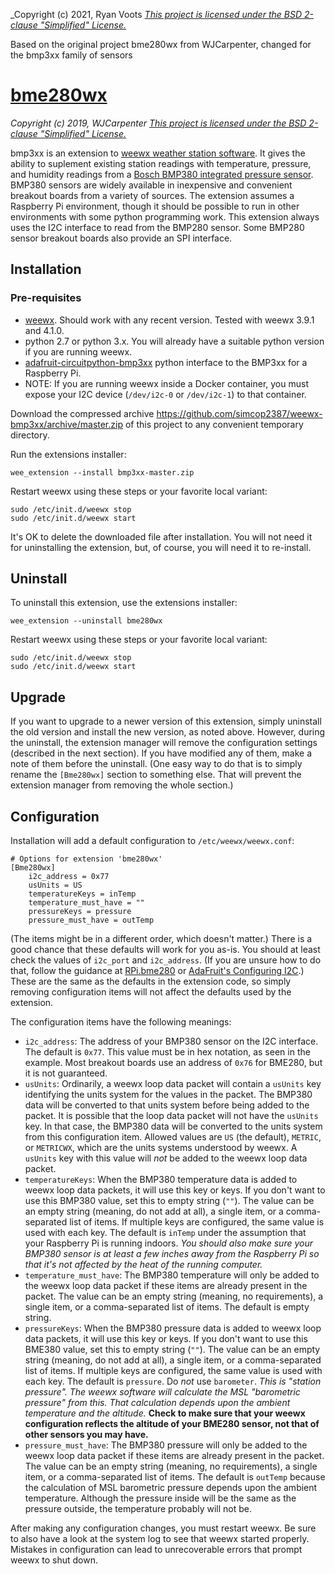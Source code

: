 _Copyright (c) 2021, Ryan Voots
_[This project is licensed under the BSD 2-clause "Simplified" License.](https://gitlab.com/wjcarpenter/bme280wx/blob/master/LICENSE)_

Based on the original project bme280wx from WJCarpenter, changed for the bmp3xx family of sensors

# [bme280wx](https://gitlab.com/wjcarpenter/bme280wx)
_Copyright (c) 2019, WJCarpenter_
_[This project is licensed under the BSD 2-clause "Simplified" License.](https://gitlab.com/wjcarpenter/bme280wx/blob/master/LICENSE)_

bmp3xx is an extension to [weewx weather station software](https://weewx.com).
It gives the ability to suplement existing station readings with temperature,
pressure, and humidity readings from a
[Bosch BMP380 integrated pressure sensor](https://www.bosch-sensortec.com/bst/products/all_products/bmp380).
BMP380 sensors are widely available in inexpensive and convenient breakout boards from a variety of sources.
The extension assumes a Raspberry Pi environment, though it should be possible to run in other environments with some python programming work.
This extension always uses the I2C interface to read from the BMP280 sensor.
Some BMP280 sensor breakout boards also provide an SPI interface.

## Installation
### Pre-requisites
* [weewx](https://weewx.com). Should work with any recent version. Tested with weewx 3.9.1 and 4.1.0.
* python 2.7 or python 3.x. You will already have a suitable python version if you are running weewx.
* [adafruit-circuitpython-bmp3xx](https://github.com/adafruit/Adafruit_CircuitPython_BMP3XX) python interface to the BMP3xx for a Raspberry Pi.
* NOTE: If you are running weewx inside a Docker container, you must expose your I2C device 
  (`/dev/i2c-0` or `/dev/i2c-1`) to that container.

Download the compressed archive https://github.com/simcop2387/weewx-bmp3xx/archive/master.zip of this project to any convenient temporary directory.

Run the extensions installer:
```
wee_extension --install bmp3xx-master.zip
```
Restart weewx using these steps or your favorite local variant:
```
sudo /etc/init.d/weewx stop
sudo /etc/init.d/weewx start
```
It's OK to delete the downloaded file after installation.
You will not need it for uninstalling the extension, but, of course, you will need it to re-install.

## Uninstall

To uninstall this extension, use the extensions installer:
```
wee_extension --uninstall bme280wx
```
Restart weewx using these steps or your favorite local variant:
```
sudo /etc/init.d/weewx stop
sudo /etc/init.d/weewx start
```
## Upgrade
If you want to upgrade to a newer version of this extension,
simply uninstall the old version and install the new version, as noted above.
However, during the uninstall, the extension manager will remove the configuration settings (described in the next section).
If you have modified any of them, make a note of them before the uninstall.
(One easy way to do that is to simply rename the `[Bme280wx]` section to something else.
That will prevent the extension manager from removing the whole section.)

## Configuration
Installation will add a default configuration to `/etc/weewx/weewx.conf`:
```
# Options for extension 'bme280wx'
[Bme280wx]
    i2c_address = 0x77
    usUnits = US
    temperatureKeys = inTemp
    temperature_must_have = ""
    pressureKeys = pressure
    pressure_must_have = outTemp
```
(The items might be in a different order, which doesn't matter.)
There is a good chance that these defaults will work for you as-is.
You should at least check the values of `i2c_port` and `i2c_address`.
(If you are unsure how to do that, follow the guidance at [RPi.bme280](https://pypi.org/project/RPi.bme280/)
or [AdaFruit's Configuring I2C](https://learn.adafruit.com/adafruits-raspberry-pi-lesson-4-gpio-setup/configuring-i2c).)
These are the same as the defaults in the extension code,
so simply removing configuration items will not affect the defaults used by the extension.

The configuration items have the following meanings:

* `i2c_address`: The address of your BMP380 sensor on the I2C interface.
  The default is `0x77`.
  This value must be in hex notation, as seen in the example.
  Most breakout boards use an address of `0x76` for BME280, but it is not guaranteed.
* `usUnits`: Ordinarily, a weewx loop data packet will contain a `usUnits` key identifying the units system for the values in the packet.
  The BMP380 data will be converted to that units system before being added to the packet.
  It is possible that the loop data packet will not have the `usUnits` key.
  In that case, the BMP380 data will be converted to the units system from this configuration item.
  Allowed values are `US` (the default), `METRIC`, or `METRICWX`,
  which are the units systems understood by weewx.
  A `usUnits` key with this value will _not_ be added to the weewx loop data packet.
* `temperatureKeys`: When the BMP380 temperature data is added to weewx loop data packets, it will use this key or keys.
  If you don't want to use this BMP380 value, set this to empty string (`""`).
  The value can be an empty string (meaning, do not add at all), a single item, or a comma-separated list of items.
  If multiple keys are configured, the same value is used with each key.
  The default is `inTemp` under the assumption that your Raspberry Pi is running indoors.
  _You should also make sure your BMP380 sensor is at least a few inches away from the Raspberry Pi
  so that it's not affected by the heat of the running computer._
* `temperature_must_have`: The BMP380 temperature will only be added to the weewx loop data packet if these items are already present in the packet.
  The value can be an empty string (meaning, no requirements), a single item, or a comma-separated list of items.
  The default is empty string.
* `pressureKeys`: When the BMP380 pressure data is added to weewx loop data packets, it will use this key or keys.
  If you don't want to use this BME380 value, set this to empty string (`""`).
  The value can be an empty string (meaning, do not add at all), a single item, or a comma-separated list of items.
  If multiple keys are configured, the same value is used with each key.
  The default is `pressure`. Do _not_ use `barometer`.
  _This is "station pressure". The weewx software will calculate the MSL "barometric pressure" from this.
  That calculation depends upon the ambient temperature and the altitude._
  **Check to make sure that your weewx configuration reflects the altitude of your BME280 sensor, not that of other sensors you may have.**
* `pressure_must_have`: The BMP380 pressure will only be added to the weewx loop data packet if these items are already present in the packet.
  The value can be an empty string (meaning, no requirements), a single item, or a comma-separated list of items.
  The default is `outTemp` because the calculation of MSL barometric pressure depends upon the ambient temperature.
  Although the pressure inside will be the same as the pressure outside, the temperature probably will not be.

After making any configuration changes, you must restart weewx.
Be sure to also have a look at the system log to see that weewx started properly.
Mistakes in configuration can lead to unrecoverable errors that prompt weewx to shut down.
